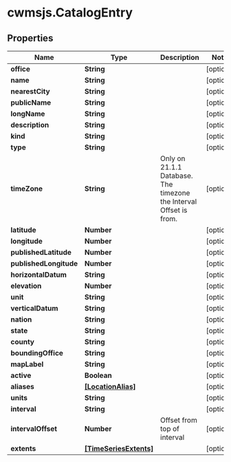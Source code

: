 # cwmsjs.CatalogEntry

## Properties

Name | Type | Description | Notes
------------ | ------------- | ------------- | -------------
**office** | **String** |  | [optional] 
**name** | **String** |  | [optional] 
**nearestCity** | **String** |  | [optional] 
**publicName** | **String** |  | [optional] 
**longName** | **String** |  | [optional] 
**description** | **String** |  | [optional] 
**kind** | **String** |  | [optional] 
**type** | **String** |  | [optional] 
**timeZone** | **String** | Only on 21.1.1 Database. The timezone the Interval Offset is from. | [optional] 
**latitude** | **Number** |  | [optional] 
**longitude** | **Number** |  | [optional] 
**publishedLatitude** | **Number** |  | [optional] 
**publishedLongitude** | **Number** |  | [optional] 
**horizontalDatum** | **String** |  | [optional] 
**elevation** | **Number** |  | [optional] 
**unit** | **String** |  | [optional] 
**verticalDatum** | **String** |  | [optional] 
**nation** | **String** |  | [optional] 
**state** | **String** |  | [optional] 
**county** | **String** |  | [optional] 
**boundingOffice** | **String** |  | [optional] 
**mapLabel** | **String** |  | [optional] 
**active** | **Boolean** |  | [optional] 
**aliases** | [**[LocationAlias]**](LocationAlias.md) |  | [optional] 
**units** | **String** |  | [optional] 
**interval** | **String** |  | [optional] 
**intervalOffset** | **Number** | Offset from top of interval | [optional] 
**extents** | [**[TimeSeriesExtents]**](TimeSeriesExtents.md) |  | [optional] 


